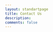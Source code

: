 ```yaml
---
layout: standartpage
title: Contact Us
description:
comments: false
---
```



<script type="text/javascript" src="https://form.jotform.com/jsform/73105766744966"></script>
